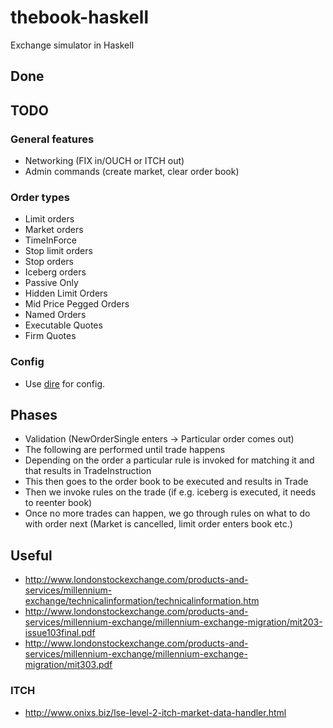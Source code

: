 thebook-haskell
===============

Exchange simulator in Haskell

## Done


## TODO

### General features
* Networking (FIX in/OUCH or ITCH out)
* Admin commands (create market, clear order book)

### Order types
* Limit orders
* Market orders
* TimeInForce
* Stop limit orders
* Stop orders
* Iceberg orders
* Passive Only
* Hidden Limit Orders
* Mid Price Pegged Orders
* Named Orders
* Executable Quotes
* Firm Quotes

### Config
* Use [dire](http://hackage.haskell.org/package/dyre) for config.

## Phases
* Validation (NewOrderSingle enters -> Particular order comes out)
* The following are performed until trade happens
* Depending on the order a particular rule is invoked for matching it and that results in TradeInstruction
* This then goes to the order book to be executed and results in Trade
* Then we invoke rules on the trade (if e.g. iceberg is executed, it needs to reenter book)
* Once no more trades can happen, we go through rules on what to do with order next (Market is cancelled, limit order enters book etc.)

## Useful
* http://www.londonstockexchange.com/products-and-services/millennium-exchange/technicalinformation/technicalinformation.htm
* http://www.londonstockexchange.com/products-and-services/millennium-exchange/millennium-exchange-migration/mit203-issue103final.pdf
* http://www.londonstockexchange.com/products-and-services/millennium-exchange/millennium-exchange-migration/mit303.pdf

### ITCH
* http://www.onixs.biz/lse-level-2-itch-market-data-handler.html
